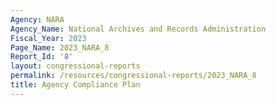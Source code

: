 ```yaml
---
Agency: NARA
Agency_Name: National Archives and Records Administration
Fiscal_Year: 2023
Page_Name: 2023_NARA_8
Report_Id: '8'
layout: congressional-reports
permalink: /resources/congressional-reports/2023_NARA_8
title: Agency Compliance Plan
---
```

